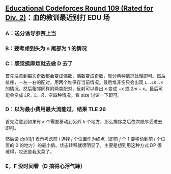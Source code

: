 
## [Educational Codeforces Round 109 (Rated for Div. 2)](https://codeforces.com/contest/1525)：血的教训最近别打 EDU 场

### A：送分诱导参赛上当

### B：要考虑到头为 n 尾部为 1 的情况

### C：感觉挺麻烦就去做 D 去了

首先注意到每次奇数都会变成偶数，偶数变成奇数，就分两种情况处理即可。然后排序，一左一右的配对，用两个堆保存当前情况。最后堆非空只会出现 `L..LR..R` 的情况，然后相邻同样的两类配对，反射可以看出 $x$ 变成 $-x$ 或 $2m - x$。最后可能会变成 $LR$，$L$，$R$，空四种情况。看 size 讨论一下即可。

### D：以为最小费用最大流能过，结果 TLE 26

首先注意到如果有 $k$ 个需要移动到另外 $k$ 个地方，那么排序之后依次顺序丢进去即可。

然后设 $dp[i][j]$ 表示考虑前 $i$ 选择 $j$ 个位置作为终点（即前 $j$ 个 1 要移动到前 $i$ 个位置的 0 的地方）的最小值。状态转移就很明显了，主要是想到用这种方式 DP 很难得，哎还是我太菜了。

### E，F 没时间看（D 搞得心浮气躁）

